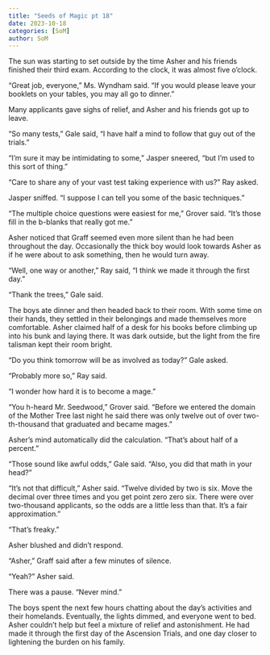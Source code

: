 ```yaml
---
title: "Seeds of Magic pt 18"
date: 2023-10-18
categories: [SoM]
author: SoM
---
```


The sun was starting to set outside by the time Asher and his friends finished their third exam. According to the clock, it was almost five o’clock.

“Great job, everyone,” Ms. Wyndham said. “If you would please leave your booklets on your tables, you may all go to dinner.”

Many applicants gave sighs of relief, and Asher and his friends got up to leave.

“So many tests,” Gale said, “I have half a mind to follow that guy out of the trials.”

“I’m sure it may be intimidating to some,” Jasper sneered, “but I’m used to this sort of thing.”

“Care to share any of your vast test taking experience with us?” Ray asked.

Jasper sniffed. “I suppose I can tell you some of the basic techniques.”

“The multiple choice questions were easiest for me,” Grover said. “It’s those fill in the b-blanks that really got me.”

Asher noticed that Graff seemed even more silent than he had been throughout the day. Occasionally the thick boy would look towards Asher as if he were about to ask something, then he would turn away.

“Well, one way or another,” Ray said, “I think we made it through the first day.”

“Thank the trees,” Gale said.

The boys ate dinner and then headed back to their room. With some time on their hands, they settled in their belongings and made themselves more comfortable. Asher claimed half of a desk for his books before climbing up into his bunk and laying there. It was dark outside, but the light from the fire talisman kept their room bright.

“Do you think tomorrow will be as involved as today?” Gale asked.

“Probably more so,” Ray said.

“I wonder how hard it is to become a mage.”

“You h-heard Mr. Seedwood,” Grover said. “Before we entered the domain of the Mother Tree last night he said there was only twelve out of over two-th-thousand that graduated and became mages.”

Asher’s mind automatically did the calculation. “That’s about half of a percent.”

“Those sound like awful odds,” Gale said. “Also, you did that math in your head?”

“It’s not that difficult,” Asher said. “Twelve divided by two is six. Move the decimal over three times and you get point zero zero six. There were over two-thousand applicants, so the odds are a little less than that. It’s a fair approximation.”

“That’s freaky.”

Asher blushed and didn’t respond.

“Asher,” Graff said after a few minutes of silence.

“Yeah?” Asher said.

There was a pause. “Never mind.”

The boys spent the next few hours chatting about the day’s activities and their homelands. Eventually, the lights dimmed, and everyone went to bed. Asher couldn’t help but feel a mixture of relief and astonishment. He had made it through the first day of the Ascension Trials, and one day closer to lightening the burden on his family.
